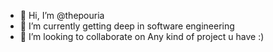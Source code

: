 - 👋 Hi, I’m @thepouria
- 🌱 I’m currently getting deep in software engineering
- 💞️ I’m looking to collaborate on Any kind of project u have :)


<!---
thepouria/thepouria is a ✨ special ✨ repository because its `README.md` (this file) appears on your GitHub profile.
You can click the Preview link to take a look at your changes.
--->
